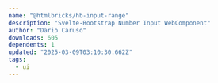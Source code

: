 ```yaml
---
name: "@htmlbricks/hb-input-range"
description: "Svelte-Bootstrap Number Input WebComponent"
author: "Dario Caruso"
downloads: 605
dependents: 1
updated: "2025-03-09T03:10:30.662Z"
tags: 
  - ui
---
```

